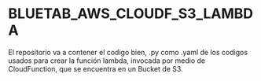 # BLUETAB_AWS_CLOUDF_S3_LAMBDA
El repositorio va a contener el codigo bien, .py como .yaml de los codigos usados para crear la función lambda, invocada por medio de CloudFunction, que se encuentra en un Bucket de S3.
